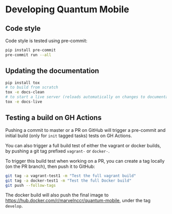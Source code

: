 # Developing Quantum Mobile

## Code style

Code style is tested using pre-commit:

```bash
pip install pre-commit
pre-commit run --all
```

## Updating the documentation

```bash
pip install tox
# to build from scratch
tox -e docs-clean
# to start a live server (reloads automatically on changes to documentation)
tox -e docs-live
```

## Testing a build on GH Actions

Pushing a commit to master or a PR on GitHub will trigger a pre-commit and initial build (only for `init` tagged tasks) tests on GH Actions.

You can also trigger a full build test of either the vagrant or docker builds, by pushing a git tag prefixed `vagrant-` or `docker-`.

To trigger this build test when working on a PR, you can create a tag locally (on the PR branch), then push it to GitHub:

```bash
git tag -a vagrant-test1 -m "Test the full vagrant build"
git tag -a docker-test1 -m "Test the full Docker build"
git push --follow-tags
```

The docker build will also push the final image to <https://hub.docker.com/r/marvelnccr/quantum-mobile>, under the tag `develop`.

